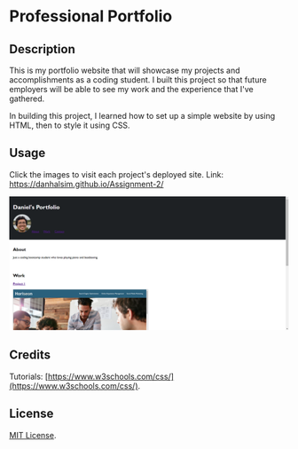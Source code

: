 # Professional Portfolio

## Description

This is my portfolio website that will showcase my projects and accomplishments as a coding student. I built this project so that future employers will be able to see my work and the experience that I've gathered.

In building this project, I learned how to set up a simple website by using HTML, then to style it using CSS.

## Usage

Click the images to visit each project's deployed site.
Link: https://danhalsim.github.io/Assignment-2/

![Website screenshot](./Assets\Screenshot.png)

## Credits

Tutorials: [https://www.w3schools.com/css/](https://www.w3schools.com/css/).

## License

[MIT License](https://opensource.org/license/mit/).
